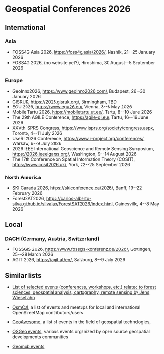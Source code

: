 
# Geospatial Conferences 2026

## International

### Asia

  - FOSS4G Asia 2026, https://foss4g.asia/2026/, Nashik, 21--25 January 2026
  - FOSS4G 2026, (no website yet?), Hiroshima, 30 August--5 September 2026

### Europe

  - GeoInno2026, https://www.geoinno2026.com/, Budapest, 26--30 January 2026
  - GISRUK, https://2025.gisruk.org/, Birmingham, TBD
  - EGU 2026, https://www.egu26.eu/, Vienna, 3--8 May 2026
  - Mobile Tartu 2026, https://mobiletartu.ut.ee/, Tartu, 8--10 June 2026
  - The 29th AGILE Conference, https://agile-gi.eu/, Tartu, 16--19 June 2026
  - XXVth ISPRS Congress, https://www.isprs.org/society/congress.aspx, Toronto, 4--11 July 2026
  - UseR! 2026 Conference, https://www.r-project.org/conferences/, Warsaw, 6--9 July 2026
  - 2026 IEEE International Geoscience and Remote Sensing Symposium, https://2026.ieeeigarss.org/, Washington, 9--14 August 2026
  - The 17th Conference on Spatial Information Theory (COSIT), https://www.cosit2026.uk/, York, 22--25 September 2026

<!--
check later:
- https://ml4eo.org/
-->





<!--
🌍3D GeoInfo | Next year: Sofia, Bulgaria!









-->







### North America

  - SKI Canada 2026, https://skiconference.ca/2026/, Banff, 19--22 February 2026
  - ForestSAT2026, https://carlos-alberto-silva.github.io/silvalab/ForestSAT2026/index.html, Gainesville, 4--8 May 2026



## Local

### DACH (Germany, Austria, Switzerland)






- FOSSGIS 2026, https://www.fossgis-konferenz.de/2026/, Göttingen, 25-–28 March 2026
- AGIT 2026, https://agit.at/en/, Salzburg, 8--9 July 2026

## Similar lists

- [List of selected events (conferences, workshops, etc.) related to forest sciences, geospatial analysis, cartography, remote sensing by Jens Wiesehahn](https://github.com/wiesehahn/conferences)

- [OsmCal](https://osmcal.org/), a list of events and meetups for local and international OpenStreetMap contributors/users
- [GeoAwesome](https://geoawesome.com/events/), a list of events in the field of geospatial technologies,
- [OSGeo events](https://www.osgeo.org/events/), various events organized by open source geospatial developments communities
- [Geomob events](https://thegeomob.com/events)











































